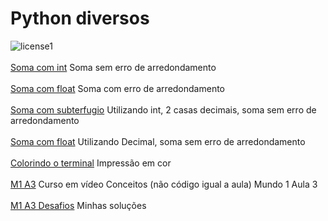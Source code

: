 # Python diversos

![license1](https://img.shields.io/static/v1?label=License&message=MIT&color=orange)
<br><br>[Soma com int](teste-py3.8/src/arredondamento/soma1.py) Soma sem erro de arredondamento
<br><br>[Soma com float](teste-py3.8/src/arredondamento/soma2.py) Soma com erro de arredondamento
<br><br>[Soma com subterfugio](teste-py3.8/src/arredondamento/soma3.py) Utilizando int, 2 casas decimais, soma sem erro de arredondamento
<br><br>[Soma com float](teste-py3.8/src/arredondamento/soma4.py) Utilizando Decimal, soma sem erro de arredondamento
<br><br>[Colorindo o terminal](teste-py3.8/src/colorindo_o_terminal/colorindo_linux.py) Impressão em cor
<br><br>[M1 A3](teste-py3.8/src/Mundo1/aula3/input_print.py) Curso em vídeo Conceitos (não código igual a aula) Mundo 1 Aula 3
<br><br>[M1 A3 Desafios](teste-py3.8/src/Mundo1/aula3/desafios) Minhas soluções


